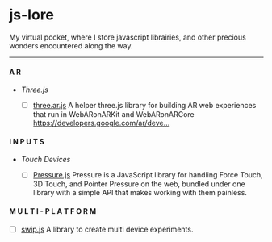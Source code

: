 # js-lore
My virtual pocket, where I store javascript librairies, and other precious wonders encountered along the way.


________________
#### A R
 - *Three.js*
	- [ ]	[three.ar.js](https://github.com/google-ar/three.ar.js)
	A helper three.js library for building AR web experiences that run in WebARonARKit and WebARonARCore https://developers.google.com/ar/deve…



#### I N P U T S
 - *Touch Devices*
 
	- [ ]	[Pressure.js](https://pressurejs.com)
	Pressure is a JavaScript library for handling Force Touch, 3D Touch, and Pointer Pressure on the web, bundled under one library with a simple API that makes working with them painless.

#### M U L T I - P L A T F O R M 
 
- [ ]  [swip.js](https://github.com/creativesupercraft/js-lore.git)
A library to create multi device experiments.

